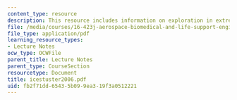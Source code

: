 ```yaml
---
content_type: resource
description: This resource includes information on exploration in extreme environments.
file: /media/courses/16-423j-aerospace-biomedical-and-life-support-engineering-spring-2006/fb2f71dd65435b099ea319f3a0512221_icestuster2006.pdf
file_type: application/pdf
learning_resource_types:
- Lecture Notes
ocw_type: OCWFile
parent_title: Lecture Notes
parent_type: CourseSection
resourcetype: Document
title: icestuster2006.pdf
uid: fb2f71dd-6543-5b09-9ea3-19f3a0512221
---
```

